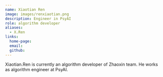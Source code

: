 ```yaml
---
name: Xiaotian Ren
image: images/renxiaotian.png
description: Engineer in PsyAI
role: algorithm developer
aliases:
  - X.Ren
links:
  home-page: 
  email: 
  github: 
---
```


Xiaotian.Ren is currently an algorithm developer of Zhaoxin team.
He works as algorithm engineer at PsyAI.
